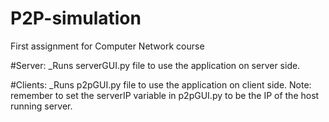 # P2P-simulation
First assignment for Computer Network course

#Server:
_Runs serverGUI.py file to use the application on server side.

#Clients:
_Runs p2pGUI.py file to use the application on client side.
Note: remember to set the serverIP variable in p2pGUI.py to be the IP of the host running server.
